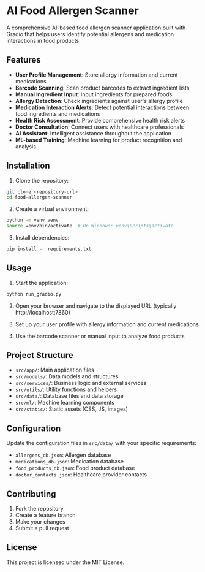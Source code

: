 # AI Food Allergen Scanner

A comprehensive AI-based food allergen scanner application built with Gradio that helps users identify potential allergens and medication interactions in food products.

## Features

- **User Profile Management**: Store allergy information and current medications
- **Barcode Scanning**: Scan product barcodes to extract ingredient lists
- **Manual Ingredient Input**: Input ingredients for prepared foods
- **Allergy Detection**: Check ingredients against user's allergy profile
- **Medication Interaction Alerts**: Detect potential interactions between food ingredients and medications
- **Health Risk Assessment**: Provide comprehensive health risk alerts
- **Doctor Consultation**: Connect users with healthcare professionals
- **AI Assistant**: Intelligent assistance throughout the application
- **ML-based Training**: Machine learning for product recognition and analysis

## Installation

1. Clone the repository:
```bash
git clone <repository-url>
cd food-allergen-scanner
```

2. Create a virtual environment:
```bash
python -m venv venv
source venv/bin/activate  # On Windows: venv\Scripts\activate
```

3. Install dependencies:
```bash
pip install -r requirements.txt
```

## Usage

1. Start the application:
```bash
python run_gradio.py
```

2. Open your browser and navigate to the displayed URL (typically http://localhost:7860)

3. Set up your user profile with allergy information and current medications

4. Use the barcode scanner or manual input to analyze food products

## Project Structure

- `src/app/`: Main application files
- `src/models/`: Data models and structures
- `src/services/`: Business logic and external services
- `src/utils/`: Utility functions and helpers
- `src/data/`: Database files and data storage
- `src/ml/`: Machine learning components
- `src/static/`: Static assets (CSS, JS, images)

## Configuration

Update the configuration files in `src/data/` with your specific requirements:
- `allergens_db.json`: Allergen database
- `medications_db.json`: Medication database
- `food_products_db.json`: Food product database
- `doctor_contacts.json`: Healthcare provider contacts

## Contributing

1. Fork the repository
2. Create a feature branch
3. Make your changes
4. Submit a pull request

## License

This project is licensed under the MIT License.